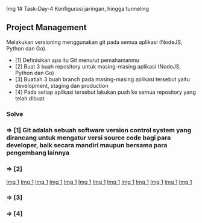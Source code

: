 Img 1# Task-Day-4
Konfigurasi jaringan, hingga tunneling

## Project Management

Melakukan versioning menggunakan git pada semua aplikasi (NodeJS, Python dan Go).

- [1] Definisikan apa itu Git menurut pemahamanmu
- [2] Buat 3 buah repository untuk masing-masing aplikasi (NodeJS, Python dan Go)
- [3] Buatlah 3 buah branch pada masing-masing aplikasi tersebut yaitu development, staging dan production
- [4] Pada setiap aplikasi tersebut lakukan push ke semua repository yang telah dibuat

###  Solve ###


### => [1] Git adalah sebuah software version control system yang dirancang untuk mengatur versi source code bagi para developer, baik secara mandiri maupun bersama para pengembang lainnya

### => [2] 

[Img 1](./assets/1.0.png)
[Img 1](./assets/1.1.png)
[Img 1](./assets/1.2.png)
[Img 1](./assets/1.3.png)
[Img 1](./assets/1.3.png)
[Img 1](./assets/1.5.png)
[Img 1](./assets/1.6.png)
[Img 1](./assets/1.7.png)
[Img 1](./assets/1.8.png)
[Img 1](./assets/1.9.png)
[Img 1](./assets/2.0.png)
[Img 1](./assets/2.1.png)
[Img 1](./assets/2.2.png)


### => [3]



### => [4]


